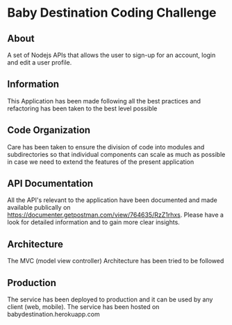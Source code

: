 # Baby Destination Coding Challenge

## About

A set of Nodejs APIs that allows the user to sign-up for an account, login and edit a user profile.

## Information

This Application has been made following all the best practices and refactoring has been taken to the best level possible

## Code Organization

Care has been taken to ensure the division of code into modules and subdirectories so that individual components can scale as much as possible in case we need to extend the features of the present application

## API Documentation

All the API's relevant to the application have been documented and made available publically on https://documenter.getpostman.com/view/764635/RzZ1rhxs. Please have a look for detailed information and to gain more clear insights.

## Architecture

The MVC (model view controller) Architecture has been tried to be followed

## Production

The service has been deployed to production and it can be used by any client (web, mobile). The service has been hosted on babydestination.herokuapp.com 
